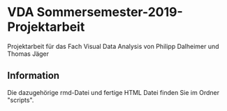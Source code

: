 # VDA Sommersemester-2019-Projektarbeit
Projektarbeit für das Fach Visual Data Analysis von Philipp Dalheimer und Thomas Jäger

## Information
Die dazugehörige rmd-Datei und fertige HTML Datei finden Sie im Ordner "scripts".
